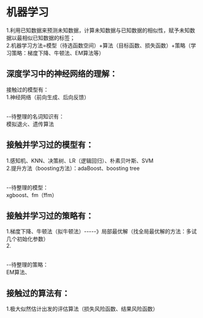 # 机器学习<br/>
1.利用已知数据来预测未知数据，计算未知数据与已知数据的相似性，赋予未知数据以最相似已知数据的标签； <br/>
2.机器学习方法=模型（待选函数空间）+算法（目标函数、损失函数）+策略（学习策略：梯度下降、牛顿法、EM算法等） <br/>





## 深度学习中的神经网络的理解：<br/>
接触过的模型有：<br/>
1.神经网络（前向生成、后向反馈）


<br/>
--待整理的名词知识有： <br/>
模拟退火、遗传算法

## 接触并学习过的模型有：<br/>
1.感知机、KNN、决策树、LR（逻辑回归）、朴素贝叶斯、SVM <br/>
2.提升方法（boosting方法）：adaBoost、boosting tree <br/>

<br/>
--待整理的模型：<br/>
xgboost、fm（ffm）

## 接触并学习过的策略有：
1.梯度下降、牛顿法（拟牛顿法）-----》局部最优解（找全局最优解的方法：多试几个初始化参数） <br/>
2.

<br/>
--待整理的策略： <br/>
EM算法、


## 接触过的算法有：
1.极大似然估计出发的评估算法（损失风险函数、结果风险函数）
